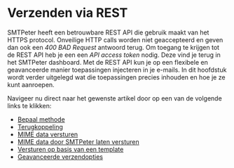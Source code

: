 # Verzenden via REST

SMTPeter heeft een betrouwbare REST API die gebruik maakt van het HTTPS 
protocol. Onveilige HTTP calls worden niet geaccepteerd en geven dan ook een 
*400 BAD Request* antwoord terug. Om toegang te krijgen tot de REST API 
heb je een een *API access token* nodig. Deze vind je terug in het 
SMTPeter dashboard. Met de REST API kun je op een flexibele en geavanceerde 
manier toepassingen injecteren in je e-mails. In dit hoofdstuk wordt verder 
uitgelegd wat die toepassingen precies inhouden en hoe je ze kunt aanroepen.

Navigeer nu direct naar het gewenste artikel door op een van de volgende 
links te klikken:

* [Bepaal methode](rest-method)
* [Terugkoppeling](rest-api-reaction)
* [MIME data versturen](rest-mime)
* [MIME data door SMTPeter laten versturen](rest-send-json)
* [Versturen op basis van een template](rest-send-template)
* [Geavanceerde verzendopties](rest-send-advanced)

